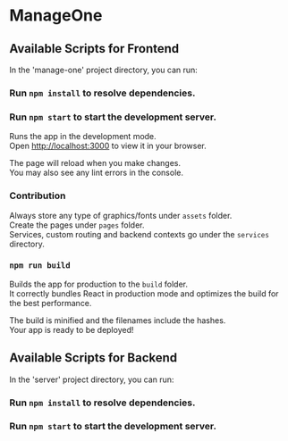 # ManageOne

## Available Scripts for Frontend

In the 'manage-one' project directory, you can run:

### Run `npm install` to resolve dependencies.

### Run `npm start` to start the development server.

Runs the app in the development mode.\
Open [http://localhost:3000](http://localhost:3000) to view it in your browser.

The page will reload when you make changes.\
You may also see any lint errors in the console.

### Contribution
Always store any type of graphics/fonts under `assets` folder.<br/>
Create the pages under `pages` folder.<br/>
Services, custom routing and backend contexts go under the `services` directory.

### `npm run build`

Builds the app for production to the `build` folder.\
It correctly bundles React in production mode and optimizes the build for the best performance.

The build is minified and the filenames include the hashes.\
Your app is ready to be deployed!

## Available Scripts for Backend
In the 'server' project directory, you can run:

### Run `npm install` to resolve dependencies.

### Run `npm start` to start the development server.
